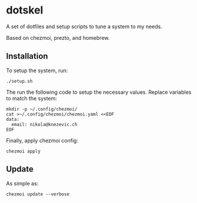 # dotskel

A set of dotfiles and setup scripts to tune a system to my needs.

Based on chezmoi, prezto, and homebrew.

## Installation

To setup the system, run:

    ./setup.sh
    
The run the following code to setup the necessary values. Replace variables to
match the system:

    mkdir -p ~/.config/chezmoi/
    cat >~/.config/chezmoi/chezmoi.yaml <<EOF
    data:
      email: nikola@knezevic.ch
    EOF
    
Finally, apply chezmoi config:

    chezmoi apply
    
## Update

As simple as:

    chezmoi update --verbose
